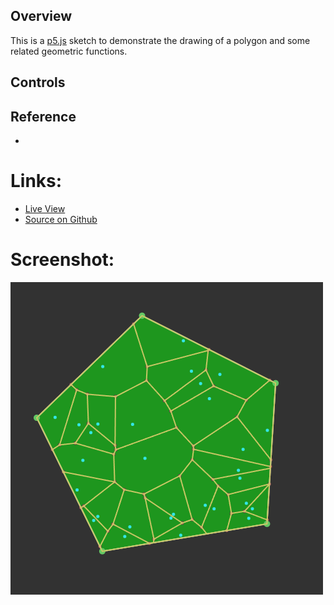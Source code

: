 
## Overview

This is a [p5.js][p5js-home] sketch to demonstrate the drawing of a polygon and some related geometric functions.

## Controls


## Reference

* 

# Links: 

* [Live View][live-view]
* [Source on Github][source-code]

# Screenshot:

![screenshot][screenshot-01]

[p5js-home]: https://p5js.org/
[source-code]: https://github.com/brianhonohan/sketchbook/tree/master/p5js/common/examples/polygon/
[live-view]: https://brianhonohan.com/sketchbook/p5js/common/examples/polygon/
[screenshot-01]: ./screenshot-01.png
